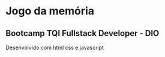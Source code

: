 # Jogo da memória 

## Bootcamp TQI Fullstack Developer - DIO

Desenvolvido com html css e javascript


